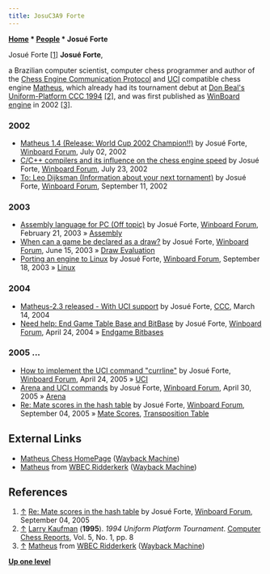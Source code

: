 ```yaml
---
title: JosuC3A9 Forte
---
```

**[Home](Home "Home") \* [People](People "People") \* Josué Forte**



 [](File:Josueforte.jpg) Josué Forte <a id="cite-note-1" href="#cite-ref-1">[1]</a> 
**Josué Forte**,  

a Brazilian computer scientist, computer chess programmer and author of the [Chess Engine Communication Protocol](Chess_Engine_Communication_Protocol "Chess Engine Communication Protocol") and [UCI](UCI "UCI") compatible chess engine [Matheus](Matheus "Matheus"), 
which already had its tournament debut at [Don Beal's](Don_Beal "Don Beal") [Uniform-Platform CCC 1994](UPCCC_1994 "UPCCC 1994") <a id="cite-note-2" href="#cite-ref-2">[2]</a>, 
and was first published as [WinBoard engine](Category:WinBoard "Category:WinBoard") in 2002 <a id="cite-note-3" href="#cite-ref-3">[3]</a>.



### 2002


* [Matheus 1.4 (Release: World Cup 2002 Champion!!)](http://www.open-aurec.com/wbforum/viewtopic.php?f=18&t=38017) by Josué Forte, [Winboard Forum](Computer_Chess_Forums "Computer Chess Forums"), July 02, 2002
* [C/C++ compilers and its influence on the chess engine speed](http://www.open-aurec.com/wbforum/viewtopic.php?f=18&t=38268) by Josué Forte, [Winboard Forum](Computer_Chess_Forums "Computer Chess Forums"), July 23, 2002
* [To: Leo Dijksman (Information about your next tornament)](http://www.open-aurec.com/wbforum/viewtopic.php?f=18&t=38959) by Josué Forte, [Winboard Forum](Computer_Chess_Forums "Computer Chess Forums"), September 11, 2002


### 2003


* [Assembly language for PC (Off topic)](http://www.open-aurec.com/wbforum/viewtopic.php?f=18&t=41366) by Josué Forte, [Winboard Forum](Computer_Chess_Forums "Computer Chess Forums"), February 21, 2003 » [Assembly](Assembly "Assembly")
* [When can a game be declared as a draw?](http://www.open-aurec.com/wbforum/viewtopic.php?f=18&t=42991) by Josué Forte, [Winboard Forum](Computer_Chess_Forums "Computer Chess Forums"), June 15, 2003 » [Draw Evaluation](Draw_Evaluation "Draw Evaluation")
* [Porting an engine to Linux](http://www.open-aurec.com/wbforum/viewtopic.php?f=18&t=44182) by Josué Forte, [Winboard Forum](Computer_Chess_Forums "Computer Chess Forums"), September 18, 2003 » [Linux](Linux "Linux")


### 2004


* [Matheus-2.3 released - With UCI support](https://www.stmintz.com/ccc/index.php?id=354615) by Josué Forte, [CCC](CCC "CCC"), March 14, 2004
* [Need help: End Game Table Base and BitBase](http://www.open-aurec.com/wbforum/viewtopic.php?f=18&t=47383) by Josué Forte, [Winboard Forum](Computer_Chess_Forums "Computer Chess Forums"), April 24, 2004 » [Endgame Bitbases](Endgame_Bitbases "Endgame Bitbases")


### 2005 ...


* [How to implement the UCI command "currline"](http://www.open-aurec.com/wbforum/viewtopic.php?f=4&t=2374) by Josué Forte, [Winboard Forum](Computer_Chess_Forums "Computer Chess Forums"), April 24, 2005 » [UCI](UCI "UCI")
* [Arena and UCI commands](http://www.open-aurec.com/wbforum/viewtopic.php?f=2&t=2436) by Josué Forte, [Winboard Forum](Computer_Chess_Forums "Computer Chess Forums"), April 30, 2005 » [Arena](Arena "Arena")
* [Re: Mate scores in the hash table](http://www.open-aurec.com/wbforum/viewtopic.php?f=4&t=3405#p17152) by Josué Forte, [Winboard Forum](Computer_Chess_Forums "Computer Chess Forums"), September 04, 2005 » [Mate Scores](Score#MateScores "Score"), [Transposition Table](Transposition_Table "Transposition Table")


## External Links


* [Matheus Chess HomePage](http://web.archive.org/web/20040804201711/http://www.matheuschess.hpg.ig.com.br/index.htm) ([Wayback Machine](https://en.wikipedia.org/wiki/Wayback_Machine))
* [Matheus](http://web.archive.org/web/20121209201403/http://wbec-ridderkerk.nl/html/details1/Matheus.html) from [WBEC Ridderkerk](WBEC "WBEC") ([Wayback Machine](https://en.wikipedia.org/wiki/Wayback_Machine))


## References


1. <a id="cite-ref-1" href="#cite-note-1">↑</a> [Re: Mate scores in the hash table](http://www.open-aurec.com/wbforum/viewtopic.php?f=4&t=3405#p17152) by Josué Forte, [Winboard Forum](Computer_Chess_Forums "Computer Chess Forums"), September 04, 2005
2. <a id="cite-ref-2" href="#cite-note-2">↑</a> [Larry Kaufman](Larry_Kaufman "Larry Kaufman") (**1995**). *1994 Uniform Platform Tournament*. [Computer Chess Reports](Computer_Chess_Reports "Computer Chess Reports"), Vol. 5, No. 1, pp. 8
3. <a id="cite-ref-3" href="#cite-note-3">↑</a> [Matheus](http://web.archive.org/web/20121209201403/http://wbec-ridderkerk.nl/html/details1/Matheus.html) from [WBEC Ridderkerk](WBEC "WBEC") ([Wayback Machine](https://en.wikipedia.org/wiki/Wayback_Machine))

**[Up one level](People "People")**







 
